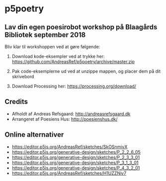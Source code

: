 # p5poetry

## Lav din egen poesirobot workshop på Blaagårds Bibliotek september 2018

Bliv klar til workshoppen ved at gøre følgende:

1) Download kode-eksempler ved at trykke her: https://github.com/AndreasRef/p5poetry/archive/master.zip

2) Pak code-eksemplerne ud ved at unzippe mappen, og placer dem på dit skrivebord

3) Download Processing her: 
https://processing.org/download/



## Credits
- Afholdt af Andreas Refsgaard: http://andreasrefsgaard.dk
- Arrangeret af Poesiens Hus: http://poesienshus.dk/

## Online alternativer
* https://editor.p5js.org/AndreasRef/sketches/SkOSnmivX
* https://editor.p5js.org/generative-design/sketches/P_2_2_6_05
* https://editor.p5js.org/generative-design/sketches/P_2_3_3_01
* https://editor.p5js.org/generative-design/sketches/P_3_1_3_01
* https://editor.p5js.org/generative-design/sketches/P_4_3_2_01
* https://editor.p5js.org/AndreasRef/sketches/H1UZZNiv7
